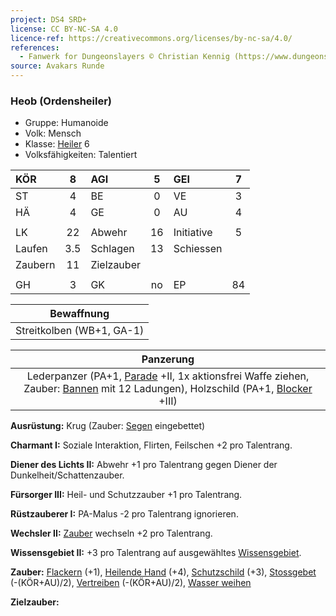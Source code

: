```yaml
---
project: DS4 SRD+
license: CC BY-NC-SA 4.0
licence-ref: https://creativecommons.org/licenses/by-nc-sa/4.0/
references: 
  - Fanwerk for Dungeonslayers © Christian Kennig (https://www.dungeonslayers.net/)
source: Avakars Runde
---
```


### Heob (Ordensheiler)

- Gruppe: Humanoide
- Volk: Mensch
- Klasse: [Heiler](../../grw/charaktere-klasse-heiler.md) 6
- Volksfähigkeiten: Talentiert

| KÖR     |  8  | AGI        |  5  | GEI        |  7  |
| :------ | :-: | :--------- | :-: | :--------- | :-: |
| ST      |  4  | BE         |  0  | VE         |  3  |
| HÄ      |  4  | GE         |  0  | AU         |  4  |
|         |     |            |     |            |     |
| LK      | 22  | Abwehr     | 16  | Initiative |  5  |
| Laufen  | 3.5 | Schlagen   | 13  | Schiessen  |     |
| Zaubern | 11  | Zielzauber |     |            |     |
|         |     |            |     |            |     |
| GH      |  3  | GK         | no  | EP         | 84  |

|        Bewaffnung         |
| :-----------------------: |
| Streitkolben (WB+1, GA-1) |

|                                                          Panzerung                                                           |
| :--------------------------------------------------------------------------------------------------------------------------: |
| Lederpanzer (PA+1, [Parade](../../grw/talente/parade.md) +II, 1x aktionsfrei Waffe ziehen, Zauber: [Bannen](../../grw/zauber/bannen.md) mit 12 Ladungen), Holzschild (PA+1, [Blocker](../../grw/talente/blocker.md) +III) |

**Ausrüstung:** Krug (Zauber: [Segen](../../grw/zauber/segen.md) eingebettet)

**Charmant I:** Soziale Interaktion, Flirten, Feilschen +2 pro Talentrang.

**Diener des Lichts II:** Abwehr +1 pro Talentrang gegen Diener der Dunkelheit/Schattenzauber.

**Fürsorger III:** Heil- und Schutzzauber +1 pro Talentrang.

**Rüstzauberer I:** PA-Malus -2 pro Talentrang ignorieren.

**Wechsler II:** [Zauber](../../fanwerk/zauber/zauber.md) wechseln +2 pro Talentrang.

**Wissensgebiet II:** +3 pro Talentrang auf ausgewähltes [Wissensgebiet](../../grw/talente/wissensgebiet.md).

**Zauber:** [Flackern](../../grw/zauber/flackern.md) (+1), [Heilende Hand](../../grw/zauber/heilende-hand.md) (+4), [Schutzschild](../../grw/zauber/schutzschild.md) (+3), [Stossgebet](../../grw/zauber/stossgebet.md) (-(KÖR+AU)/2), [Vertreiben](../../grw/zauber/vertreiben.md) (-(KÖR+AU)/2), [Wasser weihen](../../grw/zauber/wasser-weihen.md)

**Zielzauber:**

